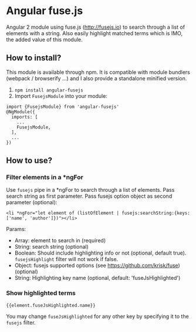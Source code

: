 # Angular fuse.js

Angular 2 module using fuse.js (http://fusejs.io) to search through a list of elements with a string. Also easily highlight matched terms which is IMO, the added value of this module.

## How to install?

This module is available through npm. It is compatible with module bundlers (webpack / browserify ...)
and I also provide a standalone minified version.

1. `npm install angular-fusejs`
2. Import `FusejsModule` into your module:
```
import {FusejsModule} from 'angular-fusejs'
@NgModule({
  imports: [
    ...
    FusejsModule,
  ],
  ...
})
```

## How to use?

### Filter elements in a *ngFor
Use `fusejs` pipe in a *ngFor to search through a list of elements. Pass search string as first parameter. Pass fusejs option object as second parameter (optional):
```
<li *ngFor="let element of (listOfElement | fusejs:searchString:{keys: ['name', 'author']})"></li>
```

Params:
- Array: element to search in (required)
- String: search string (optional)
- Boolean: Should include highlighting info or not (optional, default true). `fusejsHighlight` filter will not work if false.
- Object: fusejs supported options (see https://github.com/krisk/fuse) (optional)
- String: Highlighting key name (optional, default: 'fuseJsHighlighted')

### Show highlighted terms
```
{{element.fuseJsHighlighted.name}}
```

You may change `fuseJsHighlighted` for any other key by specifying it to the `fusejs` filter.